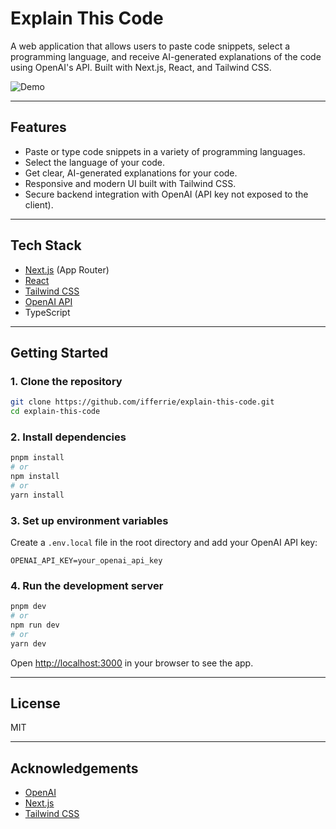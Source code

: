 # Explain This Code

A web application that allows users to paste code snippets, select a programming language, and receive AI-generated explanations of the code using OpenAI's API. Built with Next.js, React, and Tailwind CSS.

![Demo](./public/demo.gif)

---

## Features

- Paste or type code snippets in a variety of programming languages.
- Select the language of your code.
- Get clear, AI-generated explanations for your code.
- Responsive and modern UI built with Tailwind CSS.
- Secure backend integration with OpenAI (API key not exposed to the client).

---

## Tech Stack

- [Next.js](https://nextjs.org/) (App Router)
- [React](https://react.dev/)
- [Tailwind CSS](https://tailwindcss.com/)
- [OpenAI API](https://platform.openai.com/docs/api-reference)
- TypeScript

---

## Getting Started

### 1. Clone the repository

```bash
git clone https://github.com/ifferrie/explain-this-code.git
cd explain-this-code
```

### 2. Install dependencies

```bash
pnpm install
# or
npm install
# or
yarn install
```

### 3. Set up environment variables

Create a `.env.local` file in the root directory and add your OpenAI API key:
```
OPENAI_API_KEY=your_openai_api_key
```

### 4. Run the development server

```bash
pnpm dev
# or
npm run dev
# or
yarn dev
```

Open [http://localhost:3000](http://localhost:3000) in your browser to see the app.

---

## License

MIT

---

## Acknowledgements

- [OpenAI](https://openai.com/)
- [Next.js](https://nextjs.org/)
- [Tailwind CSS](https://tailwindcss.com/)

